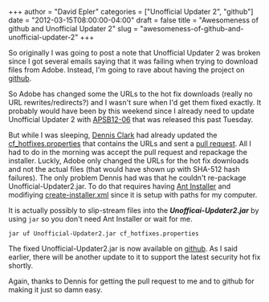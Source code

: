 +++
author = "David Epler"
categories = ["Unofficial Updater 2", "github"]
date = "2012-03-15T08:00:00-04:00"
draft = false
title = "Awesomeness of github and Unofficial Updater 2"
slug = "awesomeness-of-github-and-unofficial-updater-2"
+++

So originally I was going to post a note that Unofficial Updater 2 was broken since I got several emails saying that it was failing when trying to download files from Adobe. Instead, I'm going to rave about having the project on [github](https://github.com/dcepler/unofficial-updater2).
  
So Adobe has changed some the URLs to the hot fix downloads (really no URL rewrites/redirects?) and I wasn't sure when I'd get them fixed exactly. It probably would have been by this weekend since I already need to update Unofficial Updater 2 with [APSB12-06](http://www.adobe.com/support/security/bulletins/apsb12-06.html) that was released this past Tuesday.

<!--more-->

But while I was sleeping, [Dennis Clark](https://github.com/boomfish) had already updated the [cf_hotfixes.properties](https://github.com/dcepler/unofficial-updater2/blob/master/cf_hotfixes.properties) that contains the URLs and sent a [pull request](https://github.com/dcepler/unofficial-updater2/pull/16). All I had to do in the morning was accept the pull request and repackage the installer. Luckly, Adobe only changed the URLs for the hot fix downloads and not the actual files (that would have shown up with SHA-512 hash failures). The only problem Dennis had was that he couldn't re-package Unofficial-Updater2.jar. To do that requires having [Ant Installer](http://antinstaller.sourceforge.net/) and modifiying [create-installer.xml](https://github.com/dcepler/unofficial-updater2/blob/master/create-installer.xml) since it is setup with paths for my computer.

It is actually possibly to slip-stream files into the **_Unofficai-Updater2.jar_** by using `jar` so you don't need Ant Installer or wait for me.

```shell
jar uf Unofficial-Updater2.jar cf_hotfixes.properties
```

The fixed Unofficial-Updater2.jar is now available on [github](https://github.com/dcepler/unofficial-updater2/downloads). As I said earlier, there will be another update to it to support the latest security hot fix shortly.

Again, thanks to Dennis for getting the pull request to me and to github for making it just so damn easy.